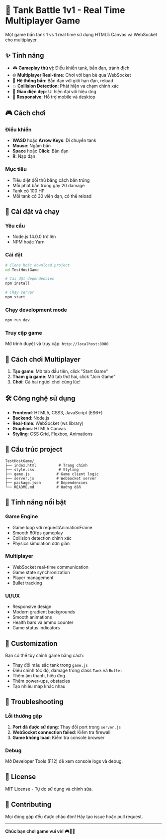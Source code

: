 # 🚗 Tank Battle 1v1 - Real Time Multiplayer Game

Một game bắn tank 1 vs 1 real time sử dụng HTML5 Canvas và WebSocket cho multiplayer.

## ✨ Tính năng

- 🎮 **Gameplay thú vị**: Điều khiển tank, bắn đạn, tránh địch
- 🌐 **Multiplayer Real-time**: Chơi với bạn bè qua WebSocket
- 🎯 **Hệ thống bắn**: Bắn đạn với giới hạn đạn, reload
- 💥 **Collision Detection**: Phát hiện va chạm chính xác
- 🎨 **Giao diện đẹp**: UI hiện đại với hiệu ứng
- 📱 **Responsive**: Hỗ trợ mobile và desktop

## 🎮 Cách chơi

### Điều khiển
- **WASD** hoặc **Arrow Keys**: Di chuyển tank
- **Mouse**: Ngắm bắn
- **Space** hoặc **Click**: Bắn đạn
- **R**: Nạp đạn

### Mục tiêu
- Tiêu diệt đối thủ bằng cách bắn trúng
- Mỗi phát bắn trúng gây 20 damage
- Tank có 100 HP
- Mỗi tank có 30 viên đạn, có thể reload

## 🚀 Cài đặt và chạy

### Yêu cầu
- Node.js 14.0.0 trở lên
- NPM hoặc Yarn

### Cài đặt
```bash
# Clone hoặc download project
cd TestHostGame

# Cài đặt dependencies
npm install

# Chạy server
npm start
```

### Chạy development mode
```bash
npm run dev
```

### Truy cập game
Mở trình duyệt và truy cập: `http://localhost:8080`

## 🎯 Cách chơi Multiplayer

1. **Tạo game**: Mở tab đầu tiên, click "Start Game"
2. **Tham gia game**: Mở tab thứ hai, click "Join Game"
3. **Chơi**: Cả hai người chơi cùng lúc!

## 🛠️ Công nghệ sử dụng

- **Frontend**: HTML5, CSS3, JavaScript (ES6+)
- **Backend**: Node.js
- **Real-time**: WebSocket (ws library)
- **Graphics**: HTML5 Canvas
- **Styling**: CSS Grid, Flexbox, Animations

## 📁 Cấu trúc project

```
TestHostGame/
├── index.html          # Trang chính
├── style.css           # Styling
├── game.js            # Game client logic
├── server.js          # WebSocket server
├── package.json       # Dependencies
└── README.md          # Hướng dẫn
```

## 🎨 Tính năng nổi bật

### Game Engine
- Game loop với requestAnimationFrame
- Smooth 60fps gameplay
- Collision detection chính xác
- Physics simulation đơn giản

### Multiplayer
- WebSocket real-time communication
- Game state synchronization
- Player management
- Bullet tracking

### UI/UX
- Responsive design
- Modern gradient backgrounds
- Smooth animations
- Health bars và ammo counter
- Game status indicators

## 🔧 Customization

Bạn có thể tùy chỉnh game bằng cách:

- Thay đổi màu sắc tank trong `game.js`
- Điều chỉnh tốc độ, damage trong class `Tank` và `Bullet`
- Thêm âm thanh, hiệu ứng
- Thêm power-ups, obstacles
- Tạo nhiều map khác nhau

## 🐛 Troubleshooting

### Lỗi thường gặp
1. **Port đã được sử dụng**: Thay đổi port trong `server.js`
2. **WebSocket connection failed**: Kiểm tra firewall
3. **Game không load**: Kiểm tra console browser

### Debug
Mở Developer Tools (F12) để xem console logs và debug.

## 📝 License

MIT License - Tự do sử dụng và chỉnh sửa.

## 🤝 Contributing

Mọi đóng góp đều được chào đón! Hãy tạo issue hoặc pull request.

---

**Chúc bạn chơi game vui vẻ! 🎮🚗💥**

